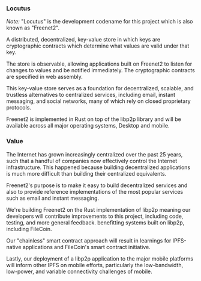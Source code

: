 ### Locutus

*Note:* "Locutus" is the development codename for this project which is also known as "Freenet2".

A distributed, decentralized, key-value store in which keys are cryptographic contracts which determine what values are valid under that key.

The store is observable, allowing applications built on Freenet2 to listen for changes to values and be notified immediately. The cryptographic contracts are specified in web assembly.

This key-value store serves as a foundation for decentralized, scalable, and trustless alternatives to centralized services, including email, instant messaging, and social networks, many of which rely on closed proprietary protocols.

Freenet2 is implemented in Rust on top of the libp2p library and will be available across all major operating systems, Desktop and mobile.

### Value

The Internet has grown increasingly centralized over the past 25 years, such that a handful of companies now effectively control the Internet infrastructure. This happened because building decentralized applications is much more difficult than building their centralized equivalents.

Freenet2's purpose is to make it easy to build decentralized services and also to provide reference implementations of the most popular services such as email and instant messaging.

We're building Freenet2 on the Rust implementation of libp2p meaning our developers will contribute improvements to this project, including code, testing, and more general feedback. benefitting systems built on libp2p, including FileCoin.

Our "chainless" smart contract approach will result in learnings for IPFS-native applications and FileCoin's smart contract initiative.

Lastly, our deployment of a libp2p application to the major mobile platforms will inform other IPFS on mobile efforts, particularly the low-bandwidth, low-power, and variable connectivity challenges of mobile.
